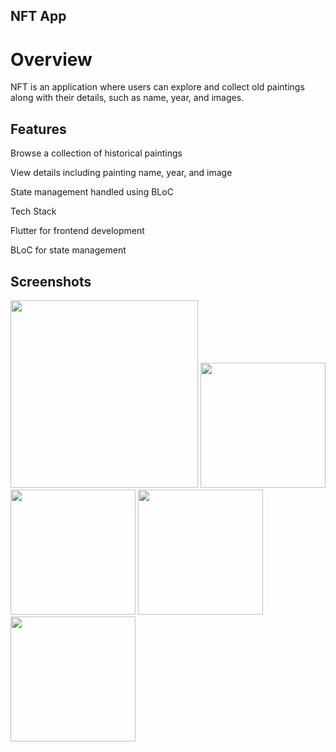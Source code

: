 ## NFT App

# Overview

NFT is an application where users can explore and collect old paintings along with their details, such as name, year, and images.

## Features

Browse a collection of historical paintings

View details including painting name, year, and image

State management handled using BLoC

Tech Stack

Flutter for frontend development

BLoC for state management

## Screenshots

<img src = "https://github.com/user-attachments/assets/8ba17b19-6897-47fd-8f76-10dd0418fd54" width = "300">
<img src = "https://github.com/user-attachments/assets/d9c106dc-05d1-4488-9b7a-b761a9ecd36f" width = "200">
<img src = "https://github.com/user-attachments/assets/ff933a63-780d-4465-8629-2520f11b9e10" width = "200">
<img src = "https://github.com/user-attachments/assets/f760af03-11de-45f8-af6b-6d5dfe281587" width = "200">
<img src = "https://github.com/user-attachments/assets/12ca6963-a24c-4d0a-98ad-b055c09dd808" width = "200">






